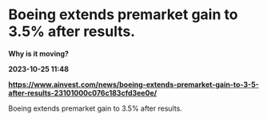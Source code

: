 # Boeing extends premarket gain to 3.5% after results.
**Why is it moving?**

**2023-10-25 11:48**

**https://www.ainvest.com/news/boeing-extends-premarket-gain-to-3-5-after-results-23101000c076c183cfd3ee0e/**

Boeing extends premarket gain to 3.5% after results.
